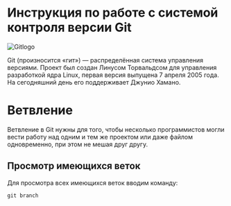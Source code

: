# **Инструкция по работе с системой контроля версии Git**

![Gitlogo](image\gitlogo.png)

Git (произносится «гит») — распределённая система управления версиями. Проект был создан Линусом Торвальдсом для управления разработкой ядра Linux, первая версия выпущена 7 апреля 2005 года. На сегодняшний день его поддерживает Джунио Хамано.

# Ветвление 

Ветвление в Git нужны для того, чтобы несколько программистов могли вести работу над одним и тем же проектом или даже файлом одновременно, при этом не мешая друг другу.

## Просмотр имеющихся веток

Для просмотра всех имеющихся веток вводим команду:

    git branch